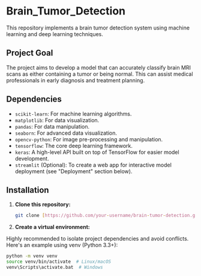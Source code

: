 # Brain_Tumor_Detection

This repository implements a brain tumor detection system using machine learning and deep learning techniques.

## Project Goal

The project aims to develop a model that can accurately classify brain MRI scans as either containing a tumor or being normal. This can assist medical professionals in early diagnosis and treatment planning.

## Dependencies

* `scikit-learn`: For machine learning algorithms.
* `matplotlib`: For data visualization.
* `pandas`: For data manipulation.
* `seaborn`: For advanced data visualization.
* `opencv-python`: For image pre-processing and manipulation.
* `tensorflow`: The core deep learning framework.
* `keras`: A high-level API built on top of TensorFlow for easier model development.
* `streamlit` (Optional): To create a web app for interactive model deployment (see "Deployment" section below).

## Installation

1. **Clone this repository:**

   ```bash
   git clone [https://github.com/your-username/brain-tumor-detection.git](https://github.com/your-username/brain-tumor-detection.git)

2. **Create a virtual environment:**

Highly recommended to isolate project dependencies and avoid conflicts. Here's an example using venv (Python 3.3+):
   ```bash
   python -m venv venv
   source venv/bin/activate  # Linux/macOS
   venv\Scripts\activate.bat  # Windows

  
